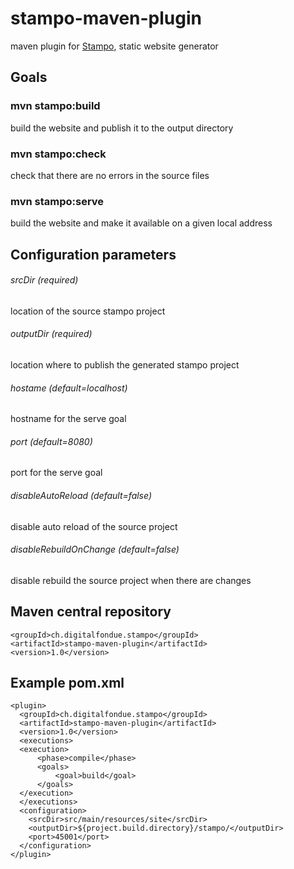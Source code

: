 # stampo-maven-plugin
maven plugin for [Stampo](https://github.com/digitalfondue/stampo), static website generator

## Goals

### mvn stampo:build
build the website and publish it to the output directory

### mvn stampo:check
check that there are no errors in the source files

### mvn stampo:serve
build the website and make it available on a given local address

## Configuration parameters

###### srcDir (required)

location of the source stampo project

###### outputDir (required)

location where to publish the generated stampo project

###### hostame (default=localhost)

hostname for the serve goal

###### port (default=8080)

port for the serve goal

###### disableAutoReload (default=false)

disable auto reload of the source project

###### disableRebuildOnChange (default=false)

disable rebuild the source project when there are changes

## Maven central repository
```
<groupId>ch.digitalfondue.stampo</groupId>
<artifactId>stampo-maven-plugin</artifactId>
<version>1.0</version>
```

## Example pom.xml
```
<plugin>
  <groupId>ch.digitalfondue.stampo</groupId>
  <artifactId>stampo-maven-plugin</artifactId>
  <version>1.0</version>
  <executions>
  <execution>
	  <phase>compile</phase>
	  <goals>
		  <goal>build</goal>
	  </goals>
  </execution>
  </executions>
  <configuration>
    <srcDir>src/main/resources/site</srcDir>
    <outputDir>${project.build.directory}/stampo/</outputDir>
    <port>45001</port>
  </configuration>
</plugin>
```
